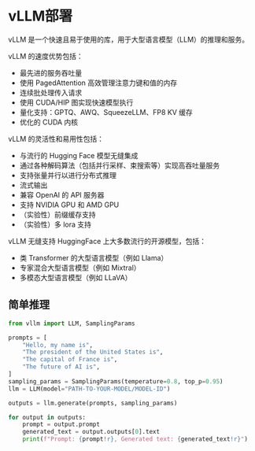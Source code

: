 # vLLM部署
vLLM 是一个快速且易于使用的库，用于大型语言模型（LLM）的推理和服务。

vLLM 的速度优势包括：

- 最先进的服务吞吐量
- 使用 PagedAttention 高效管理注意力键和值的内存
- 连续批处理传入请求
- 使用 CUDA/HIP 图实现快速模型执行
- 量化支持：GPTQ、AWQ、SqueezeLLM、FP8 KV 缓存
- 优化的 CUDA 内核

vLLM 的灵活性和易用性包括：

- 与流行的 Hugging Face 模型无缝集成
- 通过各种解码算法（包括并行采样、束搜索等）实现高吞吐量服务
- 支持张量并行以进行分布式推理
- 流式输出
- 兼容 OpenAI 的 API 服务器
- 支持 NVIDIA GPU 和 AMD GPU
- （实验性）前缀缓存支持
- （实验性）多 lora 支持

vLLM 无缝支持 HuggingFace 上大多数流行的开源模型，包括：

- 类 Transformer 的大型语言模型（例如 Llama）
- 专家混合大型语言模型（例如 Mixtral）
- 多模态大型语言模型（例如 LLaVA）

## 简单推理
```python
from vllm import LLM, SamplingParams

prompts = [
    "Hello, my name is",
    "The president of the United States is",
    "The capital of France is",
    "The future of AI is",
]
sampling_params = SamplingParams(temperature=0.8, top_p=0.95)
llm = LLM(model="PATH-TO-YOUR-MODEL/MODEL-ID")

outputs = llm.generate(prompts, sampling_params)

for output in outputs:
    prompt = output.prompt
    generated_text = output.outputs[0].text
    print(f"Prompt: {prompt!r}, Generated text: {generated_text!r}")
```
